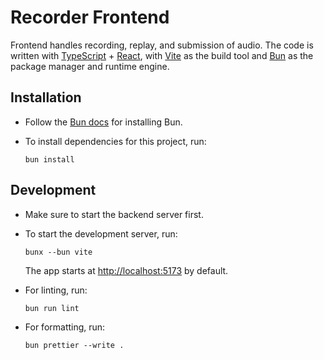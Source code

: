 # Recorder Frontend

Frontend handles recording, replay, and submission of audio.
The code is written with [TypeScript](https://www.typescriptlang.org/) + [React](https://react.dev/), with [Vite](https://vite.dev/) as the build tool and [Bun](https://bun.sh/) as the package manager and runtime engine.

## Installation

- Follow the [Bun docs](https://bun.sh/docs/installation) for installing Bun.

- To install dependencies for this project, run:

  ```
  bun install
  ```

## Development

- Make sure to start the backend server first.

- To start the development server, run:

  ```
  bunx --bun vite
  ```

  The app starts at [http://localhost:5173](http://localhost:5173) by default.

- For linting, run:

  ```
  bun run lint
  ```

- For formatting, run:

  ```
  bun prettier --write .
  ```
